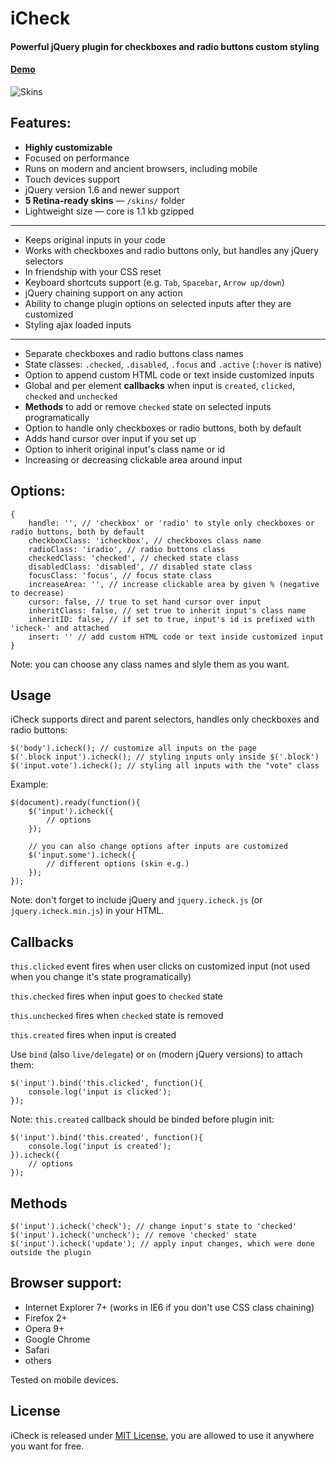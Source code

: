 # iCheck

#### Powerful jQuery plugin for checkboxes and radio buttons custom styling
#### [Demo](http://damirfoy.com/projects/icheck/)

![Skins](http://damirfoy.com/projects/icheck/test.png)

## Features:

* **Highly customizable**
* Focused on performance
* Runs on modern and ancient browsers, including mobile
* Touch devices support
* jQuery version 1.6 and newer support
* **5 Retina-ready skins** — `/skins/` folder
* Lightweight size — core is 1.1 kb gzipped

---

* Keeps original inputs in your code
* Works with checkboxes and radio buttons only, but handles any jQuery selectors
* In friendship with your CSS reset
* Keyboard shortcuts support (e.g. `Tab`, `Spacebar`, `Arrow up/down`)
* jQuery chaining support on any action
* Ability to change plugin options on selected inputs after they are customized
* Styling ajax loaded inputs

---

* Separate checkboxes and radio buttons class names
* State classes: `.checked`, `.disabled`, `.focus` and `.active` (`:hover` is native)
* Option to append custom HTML code or text inside customized inputs
* Global and per element **callbacks** when input is `created`, `clicked`, `checked` and `unchecked`
* **Methods** to add or remove `checked` state on selected inputs programatically
* Option to handle only checkboxes or radio buttons, both by default
* Adds hand cursor over input if you set up
* Option to inherit original input's class name or id
* Increasing or decreasing clickable area around input

## Options:

    {
        handle: '', // 'checkbox' or 'radio' to style only checkboxes or radio buttons, both by default
        checkboxClass: 'icheckbox', // checkboxes class name
        radioClass: 'iradio', // radio buttons class
        checkedClass: 'checked', // checked state class
        disabledClass: 'disabled', // disabled state class
        focusClass: 'focus', // focus state class
        increaseArea: '', // increase clickable area by given % (negative to decrease)
        cursor: false, // true to set hand cursor over input
        inheritClass: false, // set true to inherit input's class name
        inheritID: false, // if set to true, input's id is prefixed with 'icheck-' and attached
        insert: '' // add custom HTML code or text inside customized input
    }

Note: you can choose any class names and slyle them as you want.

## Usage

iCheck supports direct and parent selectors, handles only checkboxes and radio buttons:

    $('body').icheck(); // customize all inputs on the page
    $('.block input').icheck(); // styling inputs only inside $('.block')
    $('input.vote').icheck(); // styling all inputs with the "vote" class

Example:

    $(document).ready(function(){
        $('input').icheck({
            // options
        });

        // you can also change options after inputs are customized
        $('input.some').icheck({
            // different options (skin e.g.)
        });
    });

Note: don't forget to include jQuery and `jquery.icheck.js` (or `jquery.icheck.min.js`) in your HTML.

## Callbacks

`this.clicked` event fires when user clicks on customized input (not used when you change it's state programatically)

`this.checked` fires when input goes to `checked` state

`this.unchecked` fires when `checked` state is removed

`this.created` fires when input is created

Use `bind` (also `live/delegate`) or `on` (modern jQuery versions) to attach them:

    $('input').bind('this.clicked', function(){
        console.log('input is clicked');
    });

Note: `this.created` callback should be binded before plugin init:

    $('input').bind('this.created', function(){
        console.log('input is created');
    }).icheck({
        // options
    });

## Methods

    $('input').icheck('check'); // change input's state to 'checked'
    $('input').icheck('uncheck'); // remove 'checked' state
    $('input').icheck('update'); // apply input changes, which were done outside the plugin

## Browser support:

* Internet Explorer 7+ (works in IE6 if you don't use CSS class chaining)
* Firefox 2+
* Opera 9+
* Google Chrome
* Safari
* others

Tested on mobile devices.

## License

iCheck is released under [MIT License](http://en.wikipedia.org/wiki/MIT_License), you are allowed to use it anywhere you want for free.